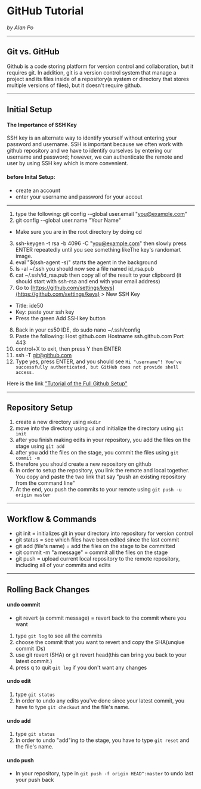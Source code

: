 # GitHub Tutorial

_by Alan Po_

---
## Git vs. GitHub
Github is a code storing platform for version control and collaboration, but it requires git.
In addition, git is a version control system that manage a project and its files inside of a repository(a system or directory that stores multiple versions of files), but it doesn't require github.


---
## Initial Setup
#### The Importance of SSH Key
SSH key is an alternate way to identify yourself without entering your password and username. SSH is important because we often work with github repository and we have to identify ourselves by entering our username and password; however, we can authenticate the remote and user by using SSH key which is more convenient.
####  before Inital Setup:
* create an account
* enter your username and password for your accout
---
1. type the following: git config --global user.email "you@example.com"
2. git config --global user.name "Your Name"
* Make sure you are in the root directory by doing cd
3. ssh-keygen -t rsa -b 4096 -C "you@example.com" then slowly press ENTER repeatedly until you see something likeThe key's randomart image.
4. eval "$(ssh-agent -s)" starts the agent in the background
5. ls -al ~/.ssh you should now see a file named id_rsa.pub
6. cat ~/.ssh/id_rsa.pub then copy all of the result to your clipboard (it should start with ssh-rsa and end with your email address)
7. Go to [https://github.com/settings/keys](https://github.com/settings/keys) > New SSH Key
  * Title: ide50
  * Key: paste your ssh key
  * Press the green Add SSH key button
8. Back in your cs50 IDE, do sudo nano ~/.ssh/config
9. Paste the following:
Host github.com
Hostname ssh.github.com
Port 443
10. control+X to exit, then press Y then ENTER
11. ssh -T git@github.com
12. Type yes, press ENTER, and you should see
`Hi "username"! You've successfully authenticated, but GitHub does not provide shell access.`

Here is the link ["Tutorial of the Full Github Setup"](https://github.com/hstatsep/ide50)


---
## Repository Setup
1. create a new directory using `mkdir`
2. move into the directory using `cd` and initialize the directory using `git init`
3. after you finish making edits in your repository, you add the files on the stage using `git add`
4. after you add the files on the stage, you commit the files using `git commit -m`
5. therefore you should create a new repository on github
6. In order to setup the repository, you link the remote and local together. You copy and paste the two link that say "push an existing repository from the command line"
7. At the end, you push the commits to your remote using `git push -u origin master`

---
## Workflow & Commands
* git init = initializes git in your directory into repository for version control
* git status = see which files have been edited since the last commit
* git add (file's name) = add the files on the stage to be committed
* git commit -m "a message" = commit all the files on the stage
* git push = upload current local repository to the remote repository, including all of your commits and edits


---
## Rolling Back Changes
#### undo commit
* git revert (a commit message) = revert back to the commit where you want
1. type `git log` to see all the commits
2. choose the commit that you want to revert and copy the SHA(unqiue commit IDs)
3. use git revert (SHA) or git revert head(this can bring you back to your latest commit.)  
4. press q to quit `git log` if you don't want any changes

#### undo edit 
1. type `git status`
2. In order to undo any edits you've done since your latest commit, you have to type `git checkout` and the file's name.

#### undo add 
1. type `git status`
2. In order to undo "add"ing to the stage, you have to type `git reset` and the file's name. 

#### undo push 
* In your repository, type in `git push -f origin HEAD^:master` to undo last your push back 